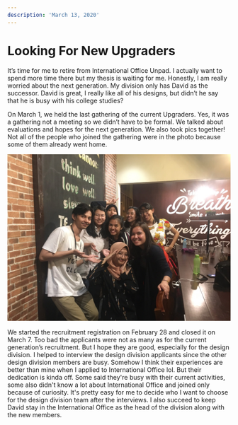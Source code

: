 ```yaml
---
description: 'March 13, 2020'
---
```


# Looking For New Upgraders

It’s time for me to retire from International Office Unpad. I actually want to spend more time there but my thesis is waiting for me. Honestly, I am really worried about the next generation. My division only has David as the successor. David is great, I really like all of his designs, but didn’t he say that he is busy with his college studies?

On March 1, we held the last gathering of the current Upgraders. Yes, it was a gathering not a meeting so we didn’t have to be formal. We talked about evaluations and hopes for the next generation. We also took pics together! Not all of the people who joined the gathering were in the photo because some of them already went home.

![](../../.gitbook/assets/s__9314308.jpg)

We started the recruitment registration on February 28 and closed it on March 7. Too bad the applicants were not as many as for the current generation’s recruitment. But I hope they are good, especially for the design division. I helped to interview the design division applicants since the other design division members are busy. Somehow I think their experiences are better than mine when I applied to International Office lol. But their dedication is kinda off. Some said they're busy with their current activities, some also didn't know a lot about International Office and joined only because of curiosity. It's pretty easy for me to decide who I want to choose for the design division team after the interviews. I also succeed to keep David stay in the International Office as the head of the division along with the new members.

